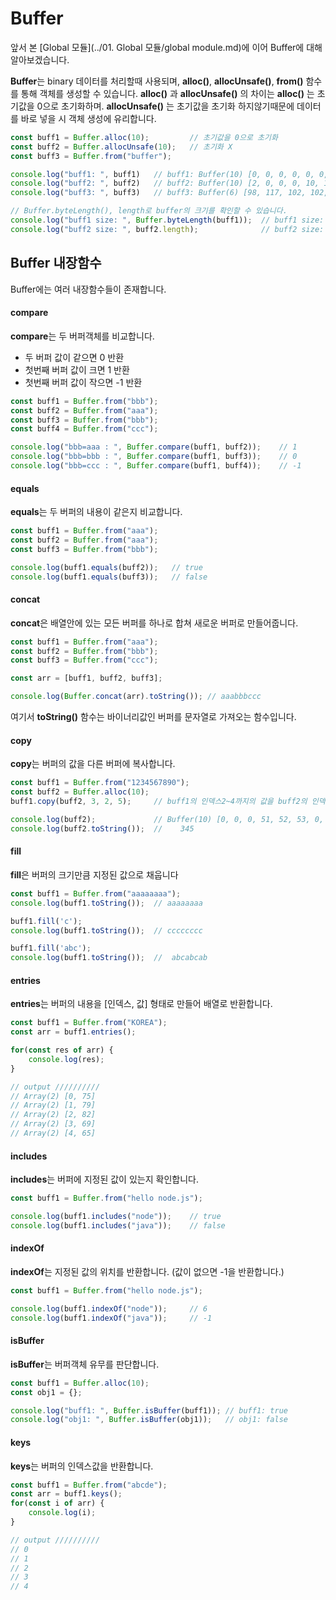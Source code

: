 # Buffer
앞서 본 [Global 모듈](../01. Global 모듈/global module.md)에 이어 Buffer에 대해 알아보겠습니다.

**Buffer**는 binary 데이터를 처리할때 사용되며, **alloc()**, **allocUnsafe()**, **from()** 함수를 통해 객체를 생성할 수 있습니다.
**alloc()** 과 **allocUnsafe()** 의 차이는 **alloc()** 는 초기값을 0으로 초기화하며. **allocUnsafe()** 는 초기값을 초기화 하지않기때문에 데이터를 바로 넣을 시 객체 생성에 유리합니다.
```javascript
const buff1 = Buffer.alloc(10);         // 초기값을 0으로 초기화
const buff2 = Buffer.allocUnsafe(10);   // 초기화 X
const buff3 = Buffer.from("buffer");

console.log("buff1: ", buff1)   // buff1: Buffer(10) [0, 0, 0, 0, 0, 0, 0, 0, …]
console.log("buff2: ", buff2)   // buff2: Buffer(10) [2, 0, 0, 0, 10, 12, 144, 58, …]
console.log("buff3: ", buff3)   // buff3: Buffer(6) [98, 117, 102, 102, 101, 114]

// Buffer.byteLength(), length로 buffer의 크기를 확인할 수 있습니다.
console.log("buff1 size: ", Buffer.byteLength(buff1));  // buff1 size: 10
console.log("buff2 size: ", buff2.length);              // buff2 size: 10
```

## Buffer 내장함수
Buffer에는 여러 내장함수들이 존재합니다.

#### compare
**compare**는 두 버퍼객체를 비교합니다.
* 두 버퍼 값이 같으면 0 반환
* 첫번째 버퍼 값이 크면 1 반환
* 첫번째 버퍼 값이 작으면 -1 반환
```javascript
const buff1 = Buffer.from("bbb");
const buff2 = Buffer.from("aaa");
const buff3 = Buffer.from("bbb");
const buff4 = Buffer.from("ccc");

console.log("bbb=aaa : ", Buffer.compare(buff1, buff2));    // 1
console.log("bbb=bbb : ", Buffer.compare(buff1, buff3));    // 0
console.log("bbb=ccc : ", Buffer.compare(buff1, buff4));    // -1
```

#### equals
**equals**는 두 버퍼의 내용이 같은지 비교합니다.
```javascript
const buff1 = Buffer.from("aaa");
const buff2 = Buffer.from("aaa");
const buff3 = Buffer.from("bbb");

console.log(buff1.equals(buff2));   // true
console.log(buff1.equals(buff3));   // false
```

#### concat
**concat**은 배열안에 있는 모든 버퍼를 하나로 합쳐 새로운 버퍼로 만들어줍니다.
```javascript
const buff1 = Buffer.from("aaa");
const buff2 = Buffer.from("bbb");
const buff3 = Buffer.from("ccc");

const arr = [buff1, buff2, buff3];

console.log(Buffer.concat(arr).toString()); // aaabbbccc
```
여기서 **toString()** 함수는 바이너리값인 버퍼를 문자열로 가져오는 함수입니다.

#### copy
**copy**는 버퍼의 값을 다른 버퍼에 복사합니다.
```javascript
const buff1 = Buffer.from("1234567890");
const buff2 = Buffer.alloc(10);
buff1.copy(buff2, 3, 2, 5);     // buff1의 인덱스2~4까지의 값을 buff2의 인덱스3부터 복사

console.log(buff2);             // Buffer(10) [0, 0, 0, 51, 52, 53, 0, 0, …]
console.log(buff2.toString());  //    345
```

#### fill
**fill**은 버퍼의 크기만큼 지정된 값으로 채웁니다
```javascript
const buff1 = Buffer.from("aaaaaaaa");
console.log(buff1.toString());  // aaaaaaaa

buff1.fill('c');
console.log(buff1.toString());  // cccccccc

buff1.fill('abc');
console.log(buff1.toString());  //  abcabcab
```

#### entries
**entries**는 버퍼의 내용을 [인덱스, 값] 형태로 만들어 배열로 반환합니다.
```javascript
const buff1 = Buffer.from("KOREA");
const arr = buff1.entries();

for(const res of arr) {
    console.log(res);
}

// output //////////
// Array(2) [0, 75]
// Array(2) [1, 79]
// Array(2) [2, 82]
// Array(2) [3, 69]
// Array(2) [4, 65]
```
#### includes
**includes**는 버퍼에 지정된 값이 있는지 확인합니다.
```javascript
const buff1 = Buffer.from("hello node.js");

console.log(buff1.includes("node"));    // true
console.log(buff1.includes("java"));    // false
```

#### indexOf
**indexOf**는 지정된 값의 위치를 반환합니다. (값이 없으면 -1을 반환합니다.)
```javascript
const buff1 = Buffer.from("hello node.js");

console.log(buff1.indexOf("node"));     // 6
console.log(buff1.indexOf("java"));     // -1
```

#### isBuffer
**isBuffer**는 버퍼객체 유무를 판단합니다.
```javascript
const buff1 = Buffer.alloc(10);
const obj1 = {};

console.log("buff1: ", Buffer.isBuffer(buff1)); // buff1: true
console.log("obj1: ", Buffer.isBuffer(obj1));   // obj1: false
```

#### keys
**keys**는 버퍼의 인덱스값을 반환합니다.
```javascript
const buff1 = Buffer.from("abcde");
const arr = buff1.keys();
for(const i of arr) {
    console.log(i);
}

// output //////////
// 0
// 1
// 2
// 3
// 4
```
